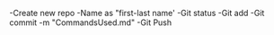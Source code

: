 -Create new repo 
-Name as "first-last name'
-Git status
-Git add 
-Git commit -m "CommandsUsed.md"
-Git Push
